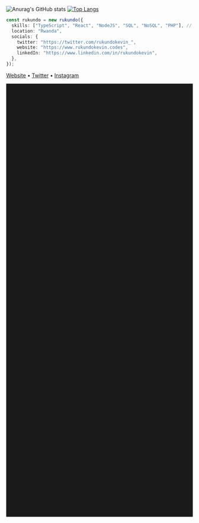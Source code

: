  <!-- Hi there! Feel free to make this your own but don't dare use my info -->
![Anurag's GitHub stats](https://github-readme-stats.vercel.app/api?username=rukundo-kevin&&count_private=true&&show_icons=true&theme=vue-dark&&hide_rank=true&&custom_title=Rukundo%%Stats&&include_all_commits=true)
[![Top Langs](https://github-readme-stats.vercel.app/api/top-langs/?username=rukundo-kevin&langs_count=3&&show_icons=false&theme=vue-dark)](https://github.com/anuraghazra/github-readme-stats)
```ts
const rukundo = new rukundo({
  skills: ["TypeScript", "React", "NodeJS", "SQL", "NoSQL", "PHP"], // and a few more  :(
  location: "Rwanda",
  socials: {
    twitter: "https://twitter.com/rukundokevin_", 
    website: "https://www.rukundokevin.codes",
    linkedIn: "https://www.linkedin.com/in/rukundokevin",
  },
});
```
 <div style="align:center">
   <a href="https://www.rukundokevin.codes" target="_blank">Website</a> • 
   <a href="https://www.twitter.com/rukundokevin_" target="_blank"><i class="fab fa-twitter"></i> Twitter</a> •
   <a href="https://www.instagram.com/rukundokev.in/" target="_blank">Instagram</a> </h4>
<div>
 <hr style="height:30%">

 

